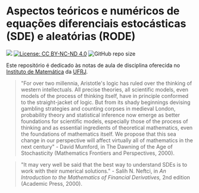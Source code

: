 # Aspectos teóricos e numéricos de equações diferenciais estocásticas (SDE) e aleatórias (RODE)

[view-book-img]: https://img.shields.io/badge/view-book-green.svg
[view-book-url]: https://rmsrosa.github.io/notas_sde

[![][view-book-img]][view-book-url] [![License: CC BY-NC-ND 4.0](https://img.shields.io/badge/License-CC&#160;BY&#8211;NC&#8211;ND&#160;4.0-orange.svg)](https://creativecommons.org/licenses/by-nc-nd/4.0/) ![GitHub repo size](https://img.shields.io/github/repo-size/rmsrosa/notas_sde)

Este repositório é dedicado às notas de aula de disciplina oferecida no [Instituto de Matemática](http://www.im.ufrj.br) da [UFRJ](https://ufrj.br).

> "For over two millennia, Aristotle's logic has ruled over the thinking of western intellectuals. All precise theories, all scientific models, even models of the process of thinking itself, have in principle conformed to the straight-jacket of logic. But from its shady beginnings devising gambling strategies and counting corpses in medieval London, probability theory and statistical inference now emerge as better foundations for scientific models, especially those of the process of thinking and as essential ingredients of theoretical mathematics, even the foundations of mathematics itself. We propose that this sea change in our perspective will affect virtually all of mathematics in the next century" - David Mumford, in The Dawning of the Age of Stochasticity (Mathematics Frontiers and Perspectives, 2000).

> "It may very well be said that
the best way to understand SDEs is to work with their numerical solutions." - Salih N. Neftci, in *An Introduction to the Mathematics of Financial Derivatives,* 2nd edition (Academic Press, 2000).
